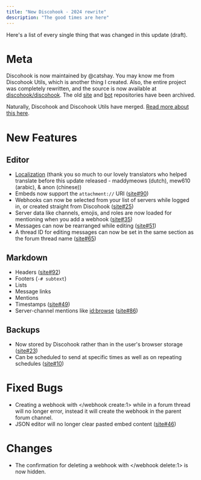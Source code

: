 ```yaml
---
title: "New Discohook - 2024 rewrite"
description: "The good times are here"
---
```


Here's a list of every single thing that was changed in this update (draft).

# Meta

Discohook is now maintained by @catshay. You may know me from Discohook Utils, which is another thing I created. Also, the entire project was completely rewritten, and the source is now available at [discohook/discohook](https://github.com/discohook/discohook). The old [site](https://github.com/discohook/site) and [bot](https://github.com/discohook/bot) repositories have been archived.

Naturally, Discohook and Discohook Utils have merged. [Read more about this here](discohook://guide/deprecated/migrate-utils).

# New Features

## Editor

- [Localization](https://translate.shay.cat/engage/discohook/) (thank you so much to our lovely translators who helped translate before this update released - maddymeows (dutch), mew610 (arabic), & anon (chinese))
- Embeds now support the `attachment://` URI ([site#90](https://github.com/discohook/site/issues/90))
- Webhooks can now be selected from your list of servers while logged in, or created straight from Discohook ([site#25](https://github.com/discohook/site/issues/25))
- Server data like channels, emojis, and roles are now loaded for mentioning when you add a webhook ([site#35](https://github.com/discohook/site/issues/35))
- Messages can now be rearranged while editing ([site#51](https://github.com/discohook/site/issues/51))
- A thread ID for editing messages can now be set in the same section as the forum thread name ([site#65](https://github.com/discohook/site/issues/65))

## Markdown

- Headers ([site#92](https://github.com/discohook/site/issues/92))
- Footers (`-# subtext`)
- Lists
- Message links
- Mentions
- Timestamps ([site#49](https://github.com/discohook/site/issues/49))
- Server-channel mentions like <id:browse> ([site#86](https://github.com/discohook/site/issues/86))

## Backups

- Now stored by Discohook rather than in the user's browser storage ([site#23](https://github.com/discohook/site/issues/23))
- Can be scheduled to send at specific times as well as on repeating schedules ([site#10](https://github.com/discohook/site/issues/10))

# Fixed Bugs

- Creating a webhook with </webhook create:1> while in a forum thread will no longer error, instead it will create the webhook in the parent forum channel.
- JSON editor will no longer clear pasted embed content ([site#46](https://github.com/discohook/site/issues/46))

# Changes

- The confirmation for deleting a webhook with </webhook delete:1> is now hidden.
